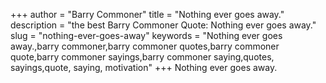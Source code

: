 +++
author = "Barry Commoner"
title = "Nothing ever goes away."
description = "the best Barry Commoner Quote: Nothing ever goes away."
slug = "nothing-ever-goes-away"
keywords = "Nothing ever goes away.,barry commoner,barry commoner quotes,barry commoner quote,barry commoner sayings,barry commoner saying,quotes, sayings,quote, saying, motivation"
+++
Nothing ever goes away.

